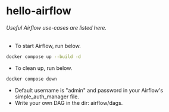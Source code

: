 # hello-airflow
###### Useful Airflow use-cases are listed here.
* To start Airflow, run below.
```bash
docker compose up --build -d
```
* To clean up, run below.
```bash
docker compose down
```
* Default username is "admin" and password in your Airflow's simple_auth_manager file.
* Write your own DAG in the dir: airflow/dags.